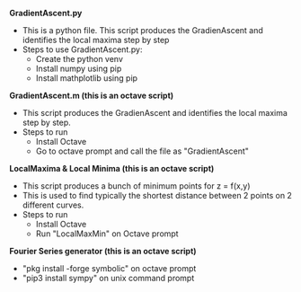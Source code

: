 **GradientAscent.py**
- This is a python file. This script produces the GradienAscent and identifies the local maxima step by step
- Steps to use GradientAscent.py:
  - Create the python venv
  - Install numpy using pip
  - Install mathplotlib using pip

**GradientAscent.m (this is an octave script)**
 - This script produces the GradienAscent and identifies the local maxima step by step.
 - Steps to run
   - Install Octave
   - Go to octave prompt and call the file as "GradientAscent"

**LocalMaxima & Local Minima (this is an octave script)**
  - This script produces a bunch of minimum points for z = f(x,y)
  - This is used to find typically the shortest distance between 2 points on 2 different curves.
  - Steps to run
    - Install Octave
    - Run "LocalMaxMin" on Octave prompt
      
**Fourier Series generator (this is an octave script)**
  - "pkg install -forge symbolic" on octave prompt
  - "pip3 install sympy" on unix command prompt
